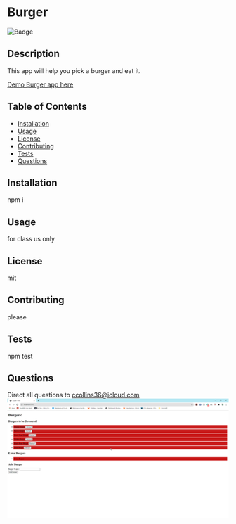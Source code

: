 # Burger

  ![Badge](https://img.shields.io/badge/License-mit-RED)

## Description
 This app will help you pick a burger and eat it.
 
 
 
 [Demo Burger app here](https://floating-hamlet-41181.herokuapp.com)
 
 ## Table of Contents

 * [Installation](#installation)
 * [Usage](#usage)
 * [License](#license)
 * [Contributing](contributing)
 * [Tests](tests)
 * [Questions](questions)

 ## Installation
 npm i
 ## Usage
 for class us only
 ## License
 mit
 ## Contributing
 please
 ## Tests
 npm test
 ## Questions
 Direct all questions to ccollins36@icloud.com
![screen shot](./images/burger.png)
 
